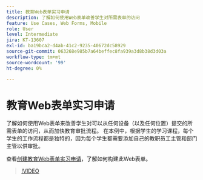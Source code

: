 ```yaml
---
title: 教育Web表单实习申请
description: 了解如何使用Web表单改善学生对所需表单的访问
feature: Use Cases, Web Forms, Mobile
role: User
level: Intermediate
jira: KT-13607
exl-id: ba19bca2-d4ab-41c2-9235-40672dc58929
source-git-commit: 063268e985b7a64beffec8fa939a3d8b38d3d03a
workflow-type: tm+mt
source-wordcount: '99'
ht-degree: 0%

---
```


# 教育Web表单实习申请

了解如何使用Web表单来改善学生对可以从任何设备（以及任何位置）提交的所需表单的访问，从而加快教育审批流程。 在本例中，根据学生的学习课程，每个学生的工作流程都是独特的，因为每个学生都需要添加自己的教职员工主管和部门主管以供审批。

查看[创建教育Web表单实习申请](usecase-edu-intern-create.md)，了解如何构建此Web表单。

>[!VIDEO](https://video.tv.adobe.com/v/3430546?quality=12&learn=on&hidetitle=true&captions=chi_hans)
